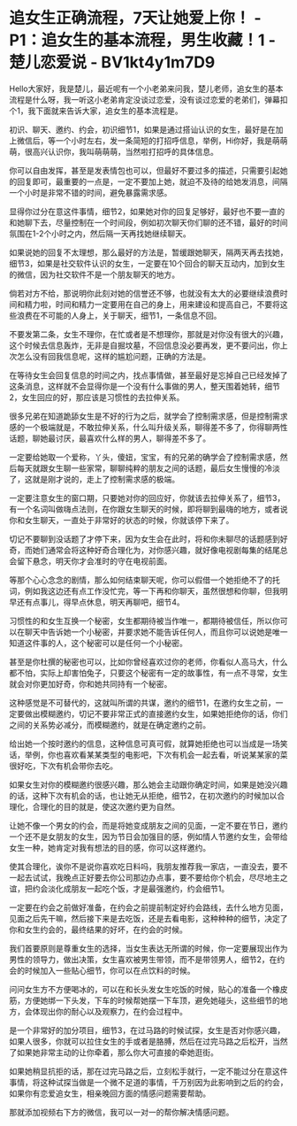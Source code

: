 # 追女生正确流程，7天让她爱上你！ - P1：追女生的基本流程，男生收藏！1 - 楚儿恋爱说 - BV1kt4y1m7D9

Hello大家好，我是楚儿，最近呢有一个小老弟来问我，楚儿老师，追女生的基本流程是什么呀，我一听这小老弟肯定没谈过恋爱，没有谈过恋爱的老弟们，弹幕扣个1，我下面就来告诉大家，追女生的基本流程是。

初识、聊天、邀约、约会，初识细节1，如果是通过搭讪认识的女生，最好是在加上微信后，等一个小时左右，发一条简短的打招呼信息，举例，Hi你好，我是萌萌萌，很高兴认识你，我叫萌萌萌，当然啦打招呼的具体信息。

你可以自由发挥，甚至是发表情包也可以，但最好不要过多的描述，只需要引起她的回复即可，最重要的一点是，一定不要加上她，就迫不及待的给她发消息，间隔一个小时是非常不错的时间，避免暴露需求感。

显得你过分在意这件事情，细节2，如果她对你的回复足够好，最好也不要一直的和她聊下去，尽量控制在一个时间段，例如初次聊天你们聊的还不错，最好的时间氛围在1-2个小时之内，然后隔一天再找她继续聊天。

如果说她的回复不太理想，那么最好的方法是，暂缓跟她聊天，隔两天再去找她，细节3，如果是社交软件认识的女生，一定要在10个回合的聊天互动内，加到女生的微信，因为社交软件不是一个朋友聊天的地方。

倘若对方不给，那说明你此刻对她的信誉还不够，也就没有太大的必要继续浪费时间和精力啦，时间和精力一定要用在自己的身上，用来建设和提高自己，不要将这些浪费在不可能的人身上，关于聊天，细节1，一条信息不回。

不要发第二条，女生不理你，在忙或者是不想理你，那就是对你没有很大的兴趣，这个时候去信息轰炸，无非是自掘坟墓，不回信息没必要再发，更不要问出，你上次怎么没有回我信息呢，这样的尴尬问题，正确的方法是。

在等待女生会回复信息的时间之内，找点事情做，甚至最好是忘掉自己已经发掉了这条消息，这样就不会显得你是一个没有什么事做的男人，整天围着她转，细节2，女生回应的好，那应该是习惯性的去拉伸关系。

很多兄弟在知道跪舔女生是不好的行为之后，就学会了控制需求感，但是控制需求感的一个极端就是，不敢拉伸关系，什么叫升级关系，聊得差不多了，你得聊两性话题，聊她最讨厌，最喜欢什么样的男人，聊得差不多了。

一定要给她取一个爱称，丫头，傻妞，宝宝，有的兄弟的确学会了控制需求感，然后每天就跟女生聊一些家常，聊聊纯粹的朋友之间的话题，最后女生慢慢的冷淡了，这就是刚才说的，走上了控制需求感的极端。

一定要注意女生的窗口期，只要她对你的回应好，你就该去拉伸关系了，细节3，有一个名词叫做嗨点法则，在你跟女生聊天的时候，即将聊到最嗨的地方，或者说你和女生聊天，一直处于非常好的状态的时候，你就该停下来了。

切记不要聊到没话题了才停下来，因为女生会在此时，将和你未聊尽的话题感到好奇，而她们通常会将这种好奇合理化为，对你感兴趣，就好像电视剧每集的结尾总会留下悬念，明天你才会准时的守在电视前面。

等那个心心念念的剧情，那么如何结束聊天呢，你可以假借一个她拒绝不了的托词，例如我这边还有点工作没忙完，等一下再和你聊天，虽然很想和你聊，但我明早还有点事儿，得早点休息，明天再聊吧，细节4。

习惯性的和女生互换一个秘密，女生都期待被当作唯一，都期待被信任，所以你可以在聊天中告诉她一个小秘密，并要求她不能告诉任何人，而且你可以说她是唯一知道这件事的人，这个秘密可以是任何一个小秘密。

甚至是你杜撰的秘密也可以，比如你曾经喜欢过你的老师，你看似人高马大，什么都不怕，实际上却害怕兔子，只要这个秘密有一定的故事性，有一点不寻常，女生就会对你更加好奇，你和她共同持有一个秘密。

这种感觉是不可替代的，这就叫所谓的共谋，邀约的细节1，在邀约女生之前，一定要做出模糊邀约，切记不要非常正式的直接邀约女生，如果她拒绝你的话，你们之间的关系势必减分，而模糊邀约，就是在确定邀约之前。

给出她一个按时邀约的信息，这种信息可真可假，就算她拒绝也可以当成是一场笑话，举例，你也喜欢看某某类型的电影吧，下次有机会一起去看，听说某某家的菜很好吃，下次有机会带你去吃。

如果女生对你的模糊邀约很感兴趣，那么她会主动跟你确定时间，如果是她没兴趣的话，这种下次有机会的话，也让她无从拒绝，细节2，在初次邀约的时候加以合理化，合理化的目的就是，使这次邀约更为自然。

让她不像一个男女的约会，而是将她变成朋友之间的见面，一定不要在节日，邀约一个还不是女朋友的女生，因为节日会加强目的感，例如情人节邀约女生，会带给女生一种，她肯定对我有想法的目的感，你可以这样邀约。

使其合理化，诶你不是说你喜欢吃日料吗，我朋友推荐我一家店，一直没去，要不一起去试试，我晚点正好要去你公司那边办点事，要不要给你个机会，尽尽地主之谊，把约会淡化成朋友一起吃个饭，才是最强邀约，约会细节1。

一定要在约会之前做好准备，在约会之前提前制定好约会路线，去什么地方见面，见面之后先干嘛，然后接下来是去吃饭，还是去看电影，这种种种的细节，决定了你和女生约会的，最终结果的好坏，在约会的时候。

我们首要原则是尊重女生的选择，当女生表达无所谓的时候，你一定要展现出作为男性的领导力，做出决策，女生喜欢被男生带领，而不是带领男人，细节2，在约会的时候加入一些贴心细节，你可以在点饮料的时候。

问问女生方不方便喝冰的，可以在和长头发女生吃饭的时候，贴心的准备一个橡皮筋，方便她绑一下头发，下车的时候帮她摆一下车顶，避免她碰头，这些细节的地方，会体现出你的耐心以及观察力，在约会过程中。

是一个非常好的加分项目，细节3，在过马路的时候试探，女生是否对你感兴趣，如果人很多，你就可以拉住女生的手或者是胳膊，然后在过完马路之后松开，当然了如果她非常主动的让你牵着，那么你大可直接的牵她逛街。

如果她稍显抗拒的话，那在过完马路之后，立刻松手就行，一定不能过分在意这件事情，将这种试探当做是一个微不足道的事情，千万别因为此影响到之后的约会，如果你有恋爱追女生，相亲晚回方面的情感问题需要帮助。

那就添加视频右下方的微信，我可以一对一的帮你解决情感问题。